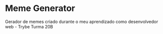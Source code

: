 # Meme Generator
Gerador de memes criado durante o meu aprendizado como desenvolvedor web - Trybe Turma 20B
